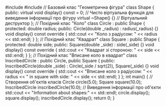#include <iostream>
#include <cmath>
// Базовий клас "Геометрична фігура"
class Shape {
public:
    virtual void display() const = 0; // Чисто віртуальна функція для виведення інформації про фігуру
    virtual ~Shape() {} // Віртуальний деструктор
};
// Похідний клас "Коло"
class Circle : public Shape {
protected:
    double radius;
public:
    Circle(double _radius) : radius(_radius) {}
    void display() const override {
        std::cout << "Коло з радіусом: " << radius << std::endl;
    }
};
// Похідний клас "Квадрат"
class Square : public Shape {
protected:
    double side;
public:
    Square(double _side) : side(_side) {}
    void display() const override {
        std::cout << "Квадрат зі стороною: " << side << std::endl;
    }
};
// Похідний клас "Вписане коло в квадрат"
class InscribedCircle : public Circle, public Square {
public:
    InscribedCircle(double _side) : Circle(_side / sqrt(2)), Square(_side) {}
    void display() const override {
        std::cout << "Вписане коло з радіусом: " << radius << " in square with side: " << side << std::endl;
    }
};
int main() {
    // Створення об'єктів класів
    Circle circle(5.0);
    Square square(10.0);
    InscribedCircle inscribedCircle(10.0);
    // Виведення інформації про об'єкти
    std::cout << "Information about shapes:" << std::endl;
    circle.display();
    square.display();
    inscribedCircle.display();
    return 0;
}
